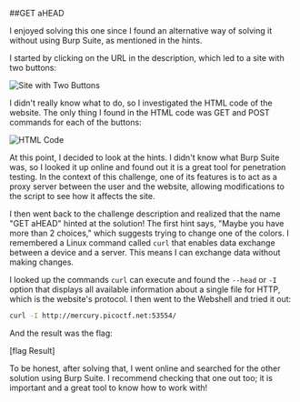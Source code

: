 ##GET aHEAD

I enjoyed solving this one since I found an alternative way of solving it without using Burp Suite, as mentioned in the hints.

I started by clicking on the URL in the description, which led to a site with two buttons:

![Site with Two Buttons](https://github.com/yottam205/PicoCTF-Sloutions/assets/117525375/439dcf24-1784-42f2-bf91-f55c7420e77a)

I didn't really know what to do, so I investigated the HTML code of the website. The only thing I found in the HTML code was GET and POST commands for each of the buttons:

![HTML Code](https://github.com/yottam205/PicoCTF-Sloutions/assets/117525375/439dcf24-1784-42f2-bf91-f55c7420e77a)

At this point, I decided to look at the hints. I didn't know what Burp Suite was, so I looked it up online and found out it is a great tool for penetration testing. In the context of this challenge, one of its features is to act as a proxy server between the user and the website, allowing modifications to the script to see how it affects the site.

I then went back to the challenge description and realized that the name "GET aHEAD" hinted at the solution! The first hint says, "Maybe you have more than 2 choices," which suggests trying to change one of the colors. I remembered a Linux command called `curl` that enables data exchange between a device and a server. This means I can exchange data without making changes.

I looked up the commands `curl` can execute and found the `--head` or `-I` option that displays all available information about a single file for HTTP, which is the website's protocol. I then went to the Webshell and tried it out:

```bash
curl -I http://mercury.picoctf.net:53554/
```

And the result was the flag:

[flag Result]

To be honest, after solving that, I went online and searched for the other solution using Burp Suite. I recommend checking that one out too; it is important and a great tool to know how to work with!
